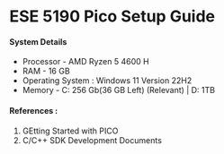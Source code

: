 # ESE 5190 Pico Setup Guide

#### System Details
- Processor - AMD Ryzen 5 4600 H
- RAM - 16 GB
- Operating System : Windows 11 Version 22H2
- Memory  -  C: 256 Gb(36 GB Left) (Relevant) | D: 1TB

#### References : 
1) GEtting Started with PICO 
2) C/C++ SDK Development Documents


